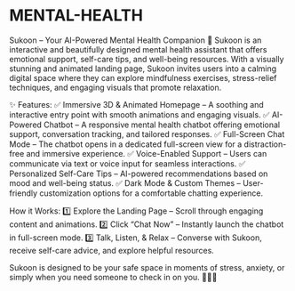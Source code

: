 # MENTAL-HEALTH
Sukoon – Your AI-Powered Mental Health Companion 💙
Sukoon is an interactive and beautifully designed mental health assistant that offers emotional support, self-care tips, and well-being resources. With a visually stunning and animated landing page, Sukoon invites users into a calming digital space where they can explore mindfulness exercises, stress-relief techniques, and engaging visuals that promote relaxation.

✨ Features:
✅ Immersive 3D & Animated Homepage – A soothing and interactive entry point with smooth animations and engaging visuals.
✅ AI-Powered Chatbot – A responsive mental health chatbot offering emotional support, conversation tracking, and tailored responses.
✅ Full-Screen Chat Mode – The chatbot opens in a dedicated full-screen view for a distraction-free and immersive experience.
✅ Voice-Enabled Support – Users can communicate via text or voice input for seamless interactions.
✅ Personalized Self-Care Tips – AI-powered recommendations based on mood and well-being status.
✅ Dark Mode & Custom Themes – User-friendly customization options for a comfortable chatting experience.

How it Works:
1️⃣ Explore the Landing Page – Scroll through engaging content and animations.
2️⃣ Click “Chat Now” – Instantly launch the chatbot in full-screen mode.
3️⃣ Talk, Listen, & Relax – Converse with Sukoon, receive self-care advice, and explore helpful resources.

Sukoon is designed to be your safe space in moments of stress, anxiety, or simply when you need someone to check in on you. 🌿💬✨
